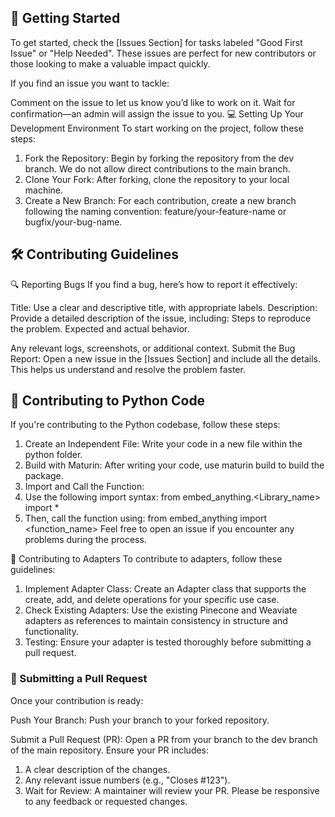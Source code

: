 ## 🚀 Getting Started
To get started, check the [Issues Section] for tasks labeled "Good First Issue" or "Help Needed". These issues are perfect for new contributors or those looking to make a valuable impact quickly.

If you find an issue you want to tackle:

Comment on the issue to let us know you’d like to work on it.
Wait for confirmation—an admin will assign the issue to you.
💻 Setting Up Your Development Environment
To start working on the project, follow these steps:

1. Fork the Repository: Begin by forking the repository from the dev branch. We do not allow direct contributions to the main branch.</b>
2. Clone Your Fork: After forking, clone the repository to your local machine.</b>
3. Create a New Branch: For each contribution, create a new branch following the naming convention: feature/your-feature-name or bugfix/your-bug-name.</b>

## 🛠️ Contributing Guidelines
🔍 Reporting Bugs
If you find a bug, here’s how to report it effectively:

Title: Use a clear and descriptive title, with appropriate labels.
Description: Provide a detailed description of the issue, including:
Steps to reproduce the problem.
Expected and actual behavior.</b>

Any relevant logs, screenshots, or additional context.
Submit the Bug Report: Open a new issue in the [Issues Section] and include all the details. This helps us understand and resolve the problem faster.

## 🐍 Contributing to Python Code
If you're contributing to the Python codebase, follow these steps:

1. Create an Independent File: Write your code in a new file within the python folder. </b>
2. Build with Maturin: After writing your code, use maturin build to build the package. </b>
3. Import and Call the Function: 
4. Use the following import syntax:
from embed_anything.<Library_name> import * </b>
5. Then, call the function using:
from embed_anything import <function_name> </b>
Feel free to open an issue if you encounter any problems during the process.

🧩 Contributing to Adapters
To contribute to adapters, follow these guidelines:

1. Implement Adapter Class: Create an Adapter class that supports the create, add, and delete operations for your specific use case. </b>
2. Check Existing Adapters: Use the existing Pinecone and Weaviate adapters as references to maintain consistency in structure and functionality. </b>
3. Testing: Ensure your adapter is tested thoroughly before submitting a pull request.


### 🔄 Submitting a Pull Request </b>
Once your contribution is ready: </b>

Push Your Branch: Push your branch to your forked repository.</b>

Submit a Pull Request (PR): Open a PR from your branch to the dev branch of the main repository. Ensure your PR includes:</b>

1. A clear description of the changes.</b>
2. Any relevant issue numbers (e.g., "Closes #123").</b>
3. Wait for Review: A maintainer will review your PR. Please be responsive to any feedback or requested changes.